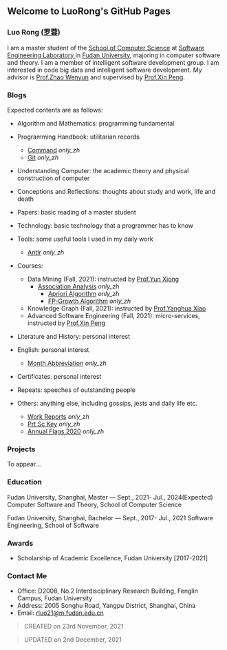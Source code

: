 ## Welcome to LuoRong's GitHub Pages

### Luo Rong ([罗蓉](https://luorongluorong.github.io/records/index_zh))

I am a master student of the [School of Computer Science](https://cs.fudan.edu.cn/) at [Software Engineering Laboratory ](http://www.se.fudan.edu.cn/) in [Fudan University](https://www.fudan.edu.cn/), majoring in computer software and theory. I am a member of intelligent software development group. I am interested in code big data and intelligent software development. My advisor is [Prof.Zhao Wenyun](https://datascience.fudan.edu.cn/59/27/c13398a153895/page.htm) and supervised by [Prof.Xin Peng](https://cspengxin.github.io/).

### Blogs

Expected contents are as follows:

- Algorithm and Mathematics: programming fundamental
- Programming Handbook: utilitarian records 
  - [Command](https://luorongluorong.github.io/records/programming_handbook/command) *only_zh*
  - [Git](https://luorongluorong.github.io/records/programming_handbook/git) *only_zh*
- Understanding Computer: the academic theory and physical construction of computer
- Conceptions and Reflections: thoughts about study and work, life and death
- Papers: basic reading of a master student
- Technology: basic technology that a programmer has to know
- Tools: some useful tools I used in my daily work
  - [Antlr](https://luorongluorong.github.io/records/tools/antlr_zh.md) *only_zh*

- Courses: 
  - Data Mining (Fall, 2021): instructed by [Prof.Yun Xiong](https://datascience.fudan.edu.cn/e1/61/c13398a123233/page.htm)
    - [Association Analysis](https://luorongluorong.github.io/records/courses/data_mining/association_analysis) *only_zh*
      - [Apriori Algorithm](https://luorongluorong.github.io/records/courses/data_mining/apriori_algorithm) *only_zh*
      - [FP-Growth Algorithm](https://luorongluorong.github.io/records/courses/data_mining/fp_growth_algorithm) *only_zh*
  - Knowledge Graph (Fall, 2021): instructed by [Prof.Yanghua Xiao](https://cs.fudan.edu.cn/3e/dc/c25921a278236/page.htm)
  - Advanced Software Engineering (Fall, 2021): micro-services, instructed by [Prof.Xin Peng](https://cspengxin.github.io/)
- Literature and History: personal interest
- English: personal interest
  - [Month Abbreviation](https://luorongluorong.github.io/records/english/month_abbreviation) *only_zh*
- Certificates: personal interest
- Repeats: speeches of outstanding people 
- Others: anything else, including gossips, jests and daily life etc.
  - [Work Reports](https://luorongluorong.github.io/records/others/work_reports) *only_zh*
  - [Prt Sc Key](https://luorongluorong.github.io/records/others/prt_sc_key_zh) *only_zh*
  - [Annual Flags 2020](https://luorongluorong.github.io/records/others/annual_flags_2020_zh) *only_zh*

### Projects

To appear...

### Education

Fudan University, Shanghai, Master — Sept., 2021- Jul., 2024(Expected)
Computer Software and Theory, School of Computer Science

Fudan University, Shanghai, Bachelor — Sept., 2017- Jul., 2021
Software Engineering, School of Software

### Awards

- Scholarship of Academic Excellence, Fudan University [2017-2021]

### Contact Me
- Office: D2008, No.2 Interdisciplinary Research Building, Fenglin Campus, Fudan University
- Address: 2005 Songhu Road, Yangpu District, Shanghai, China
- Email: rluo21@m.fudan.edu.cn



> CREATED on 23rd November, 2021


> UPDATED on 2nd December, 2021
